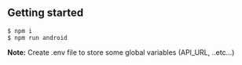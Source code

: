 ## Getting started

```shell
$ npm i
$ npm run android
```

**Note:** Create .env file to store some global variables (API_URL, ..etc...)
